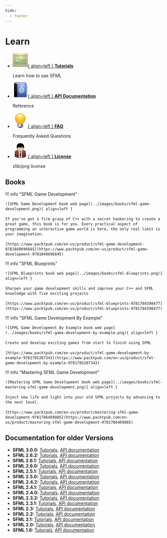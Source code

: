 ```yaml
---
hide:
  - footer
---
```


# Learn

<div class="grid cards" markdown>

-   [![](../images/icons/tutorials.png){ align=left } __Tutorials__](../tutorials/3.0/index.md)

    Learn how to use SFML

-   [![](../images/icons/address_book.png){ align=left } __API Documentation__](../documentation/3.0.1/index.html)

    Reference

-   [![](../images/icons/tip.png){ align=left } __FAQ__](../faq/index.md)

    Frequently Asked Questions

-   [![](../images/icons/user.png){ align=left } __License__](../license.md)

    zlib/png license

</div>

## Books

!!! info "SFML Game Development"

    ![SFML Game Development book web page](../images/books/sfml-game-development.png){ align=left }

    If you've got a firm grasp of C++ with a secret hankering to create a great game, this book is for you. Every practical aspect of programming an interactive game world is here‚ the only real limit is your imagination.
  
    [https://www.packtpub.com/en-us/product/sfml-game-development-9781849696845](https://www.packtpub.com/en-us/product/sfml-game-development-9781849696845)

!!! info "SFML Blueprints"

    ![SFML Blueprints book web page](../images/books/sfml-blueprints.png){ align=left }

    Sharpen your game development skills and improve your C++ and SFML knowledge with five exciting projects
  
    [https://www.packtpub.com/en-us/product/sfml-blueprints-9781784398477](https://www.packtpub.com/en-us/product/sfml-blueprints-9781784398477)

!!! info "SFML Game Development By Example"

    ![SFML Game Development By Example book web page](../images/books/sfml-game-development-by-example.png){ align=left }

    Create and develop exciting games from start to finish using SFML
  
    [https://www.packtpub.com/en-us/product/sfml-game-development-by-example-9781785287343](https://www.packtpub.com/en-us/product/sfml-game-development-by-example-9781785287343)

!!! info "Mastering SFML Game Development"

    ![Mastering SFML Game Development book web page](../images/books/sfml-mastering-sfml-game-development.png){ align=left }
    
    Inject new life and light into your old SFML projects by advancing to the next level.
  
    [https://www.packtpub.com/en-us/product/mastering-sfml-game-development-9781786469885](https://www.packtpub.com/en-us/product/mastering-sfml-game-development-9781786469885)


## Documentation for older Versions

- **SFML 3.0.0:** [Tutorials](../tutorials/3.0/index.md), [API documentation](../documentation/3.0.0/index.html)
- **SFML 2.6.2:** [Tutorials](https://www.sfml-dev.org/tutorials/2.6), [API documentation](https://www.sfml-dev.org/documentation/2.6.2)
- **SFML 2.6.1:** [Tutorials](https://www.sfml-dev.org/tutorials/2.6), [API documentation](https://www.sfml-dev.org/documentation/2.6.1)
- **SFML 2.6.0:** [Tutorials](https://www.sfml-dev.org/tutorials/2.6), [API documentation](https://www.sfml-dev.org/documentation/2.6.0)
- **SFML 2.5.1:** [Tutorials](https://www.sfml-dev.org/tutorials/2.5), [API documentation](https://www.sfml-dev.org/documentation/2.5.1)
- **SFML 2.5.0:** [Tutorials](https://www.sfml-dev.org/tutorials/2.5), [API documentation](https://www.sfml-dev.org/documentation/2.5.0)
- **SFML 2.4.2:** [Tutorials](https://www.sfml-dev.org/tutorials/2.4), [API documentation](https://www.sfml-dev.org/documentation/2.4.2)
- **SFML 2.4.1:** [Tutorials](https://www.sfml-dev.org/tutorials/2.4), [API documentation](https://www.sfml-dev.org/documentation/2.4.1)
- **SFML 2.4.0:** [Tutorials](https://www.sfml-dev.org/tutorials/2.4), [API documentation](https://www.sfml-dev.org/documentation/2.4.0)
- **SFML 2.3.2:** [Tutorials](https://www.sfml-dev.org/tutorials/2.3), [API documentation](https://www.sfml-dev.org/documentation/2.3.2)
- **SFML 2.3.1:** [Tutorials](https://www.sfml-dev.org/tutorials/2.3), [API documentation](https://www.sfml-dev.org/documentation/2.3.1)
- **SFML 2.3:** [Tutorials](https://www.sfml-dev.org/tutorials/2.3), [API documentation](https://www.sfml-dev.org/documentation/2.3)
- **SFML 2.2:** [Tutorials](https://www.sfml-dev.org/tutorials/2.2), [API documentation](https://www.sfml-dev.org/documentation/2.2)
- **SFML 2.1:** [Tutorials](https://www.sfml-dev.org/tutorials/2.1), [API documentation](https://www.sfml-dev.org/documentation/2.1)
- **SFML 2.0:** [Tutorials](https://www.sfml-dev.org/tutorials/2.0), [API documentation](https://www.sfml-dev.org/documentation/2.0)
- **SFML 1.6:** [Tutorials](https://www.sfml-dev.org/tutorials/1.6), [API documentation](https://www.sfml-dev.org/documentation/1.6)